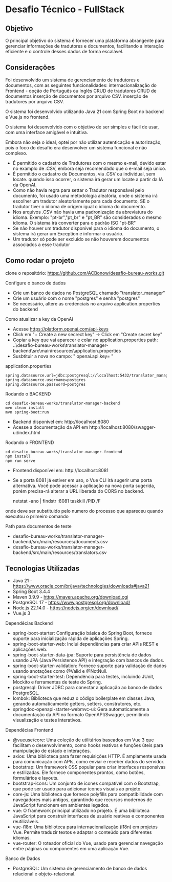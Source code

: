 # Desafio Técnico - FullStack
## Objetivo
O principal objetivo do sistema é fornecer uma plataforma abrangente para gerenciar informações de tradutores e documentos, facilitando a interação eficiente e o controle desses dados de forma escalável.

## Considerações
Foi desenvolvido um sistema de gerenciamento de tradutores e documentos, com as seguintes funcionalidades:
internacionalização do Frontend - opção de Português ou Inglês
CRUD de tradutores
CRUD de documentos
inserção de documentos por arquivo CSV.
inserção de tradutores por arquivo CSV.

O sistema foi desenvolvido utilizando Java 21 com Spring Boot no backend e Vue.js no frontend.

O sistema foi desenvolvido com o objetivo de ser simples e fácil de usar, com uma interface amigável e intuitiva.

Embora não seja o ideal, optei por não utilizar autenticação e autorização, pois o foco do desafio era desenvolver um sistema funcional e não complexo.

- É permitido o cadastro de Tradutores com o mesmo e-mail, devido estar no examplo de .CSV, embora seja recomendado que o e-mail seja único.
- É permitido o cadastro de Documentos, via .CSV ou individual, sem locate. quando isso ocorrer, o sistema irá gerar 
  um locate a partir da IA da OpenAI.
- Como não havia regra para settar o Tradutor responsável pelo documento, foi usado uma metodologia aleatória, onde o sistema irá 
  escolher um tradutor aleatoriamente para cada documento, SE o tradutor tiver o idioma de origem igual o idioma do 
  documento.
- Nos arquivos .CSV não havia uma padronização da abreviatura do idioma. 
  Exemplo: "pt-br","pt_br" e "pt_BR" são considerados o mesmo idioma. O sistema irá converter para o padrão ISO 
  "pt-BR"
- Se não houver um tradutor disponível para o idioma do documento, o sistema irá gerar um Exception e informar o 
  usuário.
- Um tradutor só pode ser excluido se não houverem documentos associados a esse tradutor

## Como rodar o projeto
clone o repositório: https://github.com/ACBonow/desafio-bureau-works.git

Configure o banco de dados

- Crie um banco de dados no PostgreSQL chamado "translator_manager"
- Crie um usuário com o nome "postgres" e senha "postgres"
- Se necessário, altere as credenciais no arquivo application.properties do backend
  
Como atualizar a key da OpenAi
- Acesse https://platform.openai.com/api-keys
- Click em "+ Create a new secrect key" -> Click em "Create secret key"
- Copiar a key que vai aparecer e colar no application.properties
path: ..\desafio-bureau-works\translator-manager-backend\src\main\resources\application.properties 
- Susbtituir a nova no campo: " openai.api.key= " 

application.properties
   
    spring.datasource.url=jdbc:postgresql://localhost:5432/translator_manager
    spring.datasource.username=postgres
    spring.datasource.password=postgres

Rodando o BACKEND

    cd desafio-bureau-works/translator-manager-backend
    mvn clean install
    mvn spring-boot:run

- Backend disponível em: http://localhost:8080
- Acesse a documentação da API em http://localhost:8080/swagger-ui/index.html

Rodando o FRONTEND

    cd desafio-bureau-works/translator-manager-frontend
    npm install
    npm run serve

- Frontend disponível em: http://localhost:8081
- Se a porta 8081 já estiver em uso, o Vue CLI irá sugerir uma porta alternativa. Você pode acessar a aplicação na 
  nova porta sugerida, porém precisa-rá alterar a URL liberada do CORS no backend.

    netstat -ano | findstr :8081
    taskkill /PID <PID> /F
  
onde <PID> deve ser substituido pelo numero do processo que apareceu quando executou o primeiro comando

Path para documentos de teste
- desafio-bureau-works/translator-manager-backend/src/main/resources/documents.csv
- desafio-bureau-works/translator-manager-backend/src/main/resources/translators.csv


## Tecnologias Utilizadas
- Java 21 - https://www.oracle.com/br/java/technologies/downloads#java21
- Spring Boot 3.4.4 
- Maven 3.9.9 - https://maven.apache.org/download.cgi
- PostgreSQL 17 - https://www.postgresql.org/download/
- Node.js 22.14.0 - https://nodejs.org/en/download/
- Vue.js 3 

Dependêcias Backend
- spring-boot-starter: Configuração básica do Spring Boot, fornece suporte para inicialização rápida de aplicações Spring.
- spring-boot-starter-web: Inclui dependências para criar APIs REST e aplicações web.
- spring-boot-starter-data-jpa: Suporte para persistência de dados usando JPA (Java Persistence API) e integração com   bancos de dados.
- spring-boot-starter-validation: Fornece suporte para validação de dados usando anotações como @Valid e @NotNull.
- spring-boot-starter-test: Dependência para testes, incluindo JUnit, Mockito e ferramentas de teste do Spring.
- postgresql: Driver JDBC para conectar a aplicação ao banco de dados PostgreSQL.
- lombok: Biblioteca que reduz o código boilerplate em classes Java, gerando automaticamente getters, setters, construtores, etc.
- springdoc-openapi-starter-webmvc-ui: Gera automaticamente a documentação da API no formato OpenAPI/Swagger, permitindo visualização e testes interativos.

Dependêcias Frontend
- @vueuse/core: Uma coleção de utilitários baseados em Vue 3 que facilitam o desenvolvimento, como hooks reativos e funções úteis para manipulação de estado e interações.
- axios: Uma biblioteca para fazer requisições HTTP. É amplamente usada para comunicação com APIs, como enviar e receber dados do servidor.
- bootstrap: Um framework CSS popular para criar interfaces responsivas e estilizadas. Ele fornece componentes prontos, como botões, formulários e layouts.
- bootstrap-icons: Um conjunto de ícones compatível com o Bootstrap, que pode ser usado para adicionar ícones visuais ao projeto.
- core-js: Uma biblioteca que fornece polyfills para compatibilidade com navegadores mais antigos, garantindo que recursos modernos de JavaScript funcionem em ambientes legados.
- vue: O framework principal utilizado no projeto. É uma biblioteca JavaScript para construir interfaces de usuário reativas e componentes reutilizáveis.
- vue-i18n: Uma biblioteca para internacionalização (i18n) em projetos Vue. Permite traduzir textos e adaptar o conteúdo para diferentes idiomas.
- vue-router: O roteador oficial do Vue, usado para gerenciar navegação entre páginas ou componentes em uma aplicação Vue.

Banco de Dados
- PostgreSQL: Um sistema de gerenciamento de banco de dados relacional e objeto-relacional.


     
